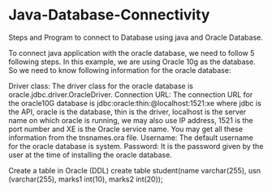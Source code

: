 # Java-Database-Connectivity
Steps and Program to connect to Database using java and Oracle Database.

To connect java application with the oracle database, we need to follow 5 following steps. In this example, we are using Oracle 10g as the database. So we need to know following information for the oracle database:

Driver class: The driver class for the oracle database is oracle.jdbc.driver.OracleDriver.
Connection URL: The connection URL for the oracle10G database is jdbc:oracle:thin:@localhost:1521:xe where jdbc is the API, oracle is the database, thin is the driver, localhost is the server name on which oracle is running, we may also use IP address, 1521 is the port number and XE is the Oracle service name. You may get all these information from the tnsnames.ora file.
Username: The default username for the oracle database is system.
Password: It is the password given by the user at the time of installing the oracle database.

Create a table in Oracle (DDL)
create table student(name varchar(255), usn (varchar(255), marks1 int(10), marks2 int(20));


